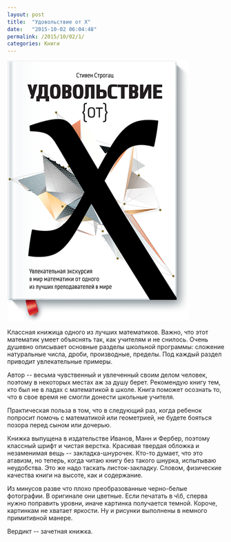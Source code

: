 ```yaml
---
layout: post
title:  "Удовольствие от X"
date:   "2015-10-02 06:04:48"
permalink: /2015/10/02/1/
categories: Книги
---
```


![cover](/assets/static/joy-x.png)

Классная книжица одного из лучших математиков. Важно, что этот
математик умеет объяснять так, как учителям и не снилось. Очень
душевно описывает основные разделы школьной программы: сложение
натуральные числа, дроби, производные, пределы. Под каждый раздел
приводит увлекательные примеры.

Автор -- весьма чувственный и увлеченный своим делом человек, поэтому
в некоторых местах аж за душу берет. Рекомендую книгу тем, кто был не
в ладах с математикой в школе. Книга поможет осознать то, что в свое
время не смогли донести школьные учителя.

Практическая польза в том, что в следующий раз, когда ребенок попросит
помочь с математикой или геометрией, не будете бояться позора перед
сыном или дочерью.

Книжка выпущена в издательстве Иванов, Манн и Фербер, поэтому классный
шрифт и чистая верстка. Красивая твердая обложка и незаменимая вещь --
закладка-шнурочек. Кто-то думает, что это атавизм, но теперь, когда
читаю книгу без такого шнурка, испытываю неудобства. Это же надо
таскать листок-закладку. Словом, физические качества книги на высоте,
как и содержание.

Из минусов разве что плохо преобразованные черно-белые фотографии. В
оригинале они цветные. Если печатать в ч\б, сперва нужно поправить
уровни, иначе картинка получается темной. Короче, картинкам не хватает
яркости. Ну и рисунки выполнены в немного примитивной манере.

Вердикт -- зачетная книжка.
